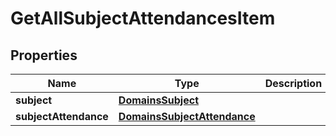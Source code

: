 
# GetAllSubjectAttendancesItem

## Properties
| Name | Type | Description | Notes |
| ------------ | ------------- | ------------- | ------------- |
| **subject** | [**DomainsSubject**](DomainsSubject.md) |  |  |
| **subjectAttendance** | [**DomainsSubjectAttendance**](DomainsSubjectAttendance.md) |  |  |




